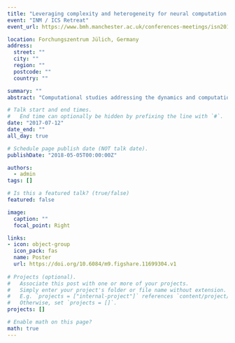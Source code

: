 ```yaml
---
title: "Leveraging complexity and heterogeneity for neural computation with fading memory"
event: "INM / ICS Retreat"
event_url: https://www.bmh.manchester.ac.uk/conferences-meetings/isn2017/

location: Forchungszentrum Jülich, Germany
address:
  street: ""
  city: ""
  region: ""
  postcode: ""
  country: ""

summary: ""
abstract: "Computational studies addressing the dynamics and computational properties of biologically inspired spiking neurons and networks tend to assume (often for the sake of analytical tractability) a great degree of homogeneity in both neuronal and connectivity parameters. The biophysical reality, however, is radically different from a homogeneous system and multiple levels of complex heterogeneous properties co-exist and shape a local circuit’s emergent collective dynamics and information processing properties. Within each cortical module, the characteristic patterning of the microcircuit’s building blocks and their mechanistic interactions give rise to rich dynamics, which subserves local computation by shaping the spatiotemporal features of population responses. Despite their varying molecular, morphological and physiological features, cortical modules can be seen as variations on a common theme. In essence, notwithstanding the complex laminar patterning and differential input-output relations which might give rise to additional structural and functional sub-parcellations, cortical modules are large recurrently coupled neuronal networks, whose interactions are achieved primarily via spike-triggered excitatory and inhibitory transmission. The combined complexity of these heterogeneous building blocks can be leveraged by cortical microcircuits to provide a rich dynamical space where complex relational constructs, spanning multiple timescales, can be learned, represented and used for online information processing. In this study, we set out to systematically evaluate the role played by different sources of heterogeneity (structural, neuronal and synaptic) in the characteristics of population dynamics and the circuit’s capacity for online stimulus processing with fading memory, using cortical layer 2/3 microcircuits as a core inspiration for the circuit specification. We cross-reference various sources of experimental data regarding the composition and patterning of these microcircuits, accounting for different phenomena of interest (e.g. neuron types and corresponding sub-threshold characteristics, conductance properties of different receptor types, circuit-level connectivity and activity statistics, etc.), across different cortical regions, assuming a certain degree of generalization is possible. The methods applied in this study to quantify the dynamics and generic processing properties, being system-independent, can provide a valuable set of tools for microcircuit benchmarking. As carefully curated and organized datasets become increasingly available, it will become possible in the near future to apply increasingly realistic constrains and comparatively study the properties of realistic microcircuits, built to model specific cortical regions and input-output relations."

# Talk start and end times.
#   End time can optionally be hidden by prefixing the line with `#`.
date: "2017-07-12"
date_end: ""
all_day: true

# Schedule page publish date (NOT talk date).
publishDate: "2018-05-05T00:00:00Z"

authors: 
  - admin
tags: []

# Is this a featured talk? (true/false)
featured: false

image:
  caption: ""
  focal_point: Right

links:
- icon: object-group
  icon_pack: fas
  name: Poster
  url: https://doi.org/10.6084/m9.figshare.11699304.v1
  
# Projects (optional).
#   Associate this post with one or more of your projects.
#   Simply enter your project's folder or file name without extension.
#   E.g. `projects = ["internal-project"]` references `content/project/deep-learning/index.md`.
#   Otherwise, set `projects = []`.
projects: []

# Enable math on this page?
math: true
---
```


